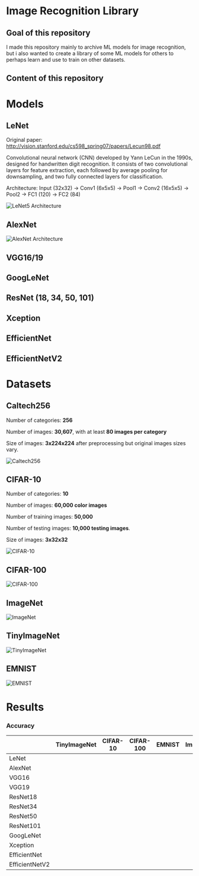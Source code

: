 # Image Recognition Library
## Goal of this repository
I made this repository mainly to archive ML models for image recognition, but i also wanted to create a library of some ML models for others to perhaps learn and use to train on other datasets.
## Content of this repository

# Models

## LeNet
Original paper: http://vision.stanford.edu/cs598_spring07/papers/Lecun98.pdf

Convolutional neural network (CNN) developed by Yann LeCun in the 1990s, designed for handwritten digit recognition. It consists of two convolutional layers for feature extraction, each followed by average pooling for downsampling, and two fully connected layers for classification.

Architecture: Input (32x32) → Conv1 (6x5x5) → Pool1 → Conv2 (16x5x5) → Pool2 → FC1 (120) → FC2 (84)

![LeNet5 Architecture](Data/lenet.png)

## AlexNet

![AlexNet Architecture](Data/alexnet.png)

## VGG16/19

## GoogLeNet

## ResNet (18, 34, 50, 101)

## Xception

## EfficientNet

## EfficientNetV2

# Datasets

## Caltech256

Number of categories: **256**

Number of images: **30,607**, with at least **80 images per category**

Size of images: **3x224x224** after preprocessing but original images sizes vary.  

![Caltech256](Data/caltech256.png)

## CIFAR-10

Number of categories: **10**

Number of images: **60,000 color images**

Number of training images: **50,000** 

Number of testing images: **10,000 testing images**.

Size of images: **3x32x32**

![CIFAR-10](Data/cifar10.png)

## CIFAR-100

![CIFAR-100](Data/cifar100.png)

## ImageNet

![ImageNet](Data/imagenet.png)

## TinyImageNet

![TinyImageNet](Data/tinyimagenet.png)

## EMNIST

![EMNIST](Data/mnist.png)

# Results

### Accuracy

|                | TinyImageNet | CIFAR-10 | CIFAR-100 | EMNIST | ImageNet | Caltech-256 |
|----------------|--------------|----------|-----------|--------|----------|-------------|
| LeNet          |              |          |           |        |          |
| AlexNet        |              |          |           |        |          |
| VGG16          |              |          |           |        |          |
| VGG19          |              |          |           |        |          |
| ResNet18       |              |          |           |        |          |
| ResNet34       |              |          |           |        |          |
| ResNet50       |              |          |           |        |          |
| ResNet101      |              |          |           |        |          |
| GoogLeNet      |              |          |           |        |          |
| Xception       |              |          |           |        |          |
| EfficientNet   |              |          |           |        |          |
| EfficientNetV2 |              |          |           |        |          |


